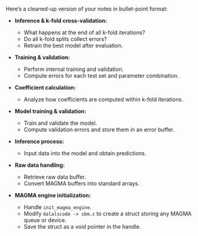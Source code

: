 Here’s a cleaned-up version of your notes in bullet-point format:

- **Inference & k-fold cross-validation:**
    
    - What happens at the end of all k-fold iterations?
    - Do all k-fold splits collect errors?
    - Retrain the best model after evaluation.
- **Training & validation:**
    
    - Perform internal training and validation.
    - Compute errors for each test set and parameter combination.
- **Coefficient calculation:**
    
    - Analyze how coefficients are computed within k-fold iterations.
- **Model training & validation:**
    
    - Train and validate the model.
    - Compute validation errors and store them in an error buffer.
- **Inference process:**
    
    - Input data into the model and obtain predictions.
- **Raw data handling:**
    
    - Retrieve raw data buffer.
    - Convert MAGMA buffers into standard arrays.
- **MAGMA engine initialization:**
    
    - Handle `init_magma_engine`.
    - Modify `dalalscode -> sbm.c` to create a struct storing any MAGMA queue or device.
    - Save the struct as a void pointer in the handle.


